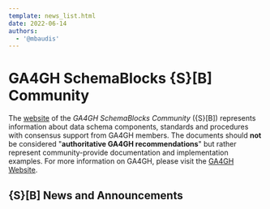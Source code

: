 ```yaml
---
template: news_list.html
date: 2022-06-14
authors:
  - '@mbaudis'
---
```


# GA4GH SchemaBlocks {S}[B] Community

The [website](http://schemablocks.org) of the _GA4GH SchemaBlocks Community_ ({S}[B]) represents information about data schema components, standards and procedures with consensus support from GA4GH members. The documents should __not__ be considered "__authoritative GA4GH recommendations__" but rather represent community-provide documentation and implementation examples. For more information on GA4GH, please visit the [GA4GH Website](https://ga4gh.org).

## {S}[B] News and Announcements
